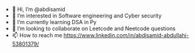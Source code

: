 - 👋 Hi, I’m @abdisamid
- 👀 I’m interested in Software engineering and Cyber security
- 🌱 I’m currently learning DSA in Py
- 💞️ I’m looking to collaborate on Leetcode and Neetcode questions
- 📫 How to reach me https://www.linkedin.com/in/abdisamid-abdullahi-53801379/

<!---
abdisamid/abdisamid is a ✨ special ✨ repository because its `README.md` (this file) appears on your GitHub profile.
You can click the Preview link to take a look at your changes.
--->
